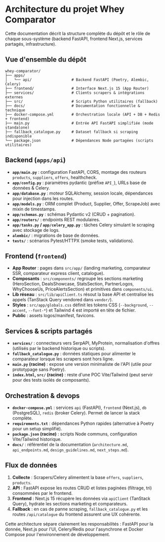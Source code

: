 # Architecture du projet Whey Comparator

Cette documentation décrit la structure complète du dépôt et le rôle de chaque sous-système (backend FastAPI, frontend Next.js, services partagés, infrastructure).

## Vue d'ensemble du dépôt

```
whey-comparator/
├── apps/
│   └── api/                  # Backend FastAPI (Poetry, Alembic, Celery)
├── frontend/                 # Interface Next.js 15 (App Router)
├── services/                 # Clients scrapers & intégrations externes
├── src/                      # Scripts Python utilitaires (fallback)
├── docs/                     # Documentation fonctionnelle & technique
├── docker-compose.yml        # Orchestration locale (API + DB + Redis + frontend)
├── main.py                   # Entrée API FastAPI simplifiée (mode standalone)
├── fallback_catalogue.py     # Dataset fallback si scraping indisponible
└── package.json              # Dépendances Node partagées (scripts utilitaires)
```

## Backend (`apps/api`)

- **`app/main.py`** : configuration FastAPI, CORS, montage des routeurs `products`, `suppliers`, `offers`, healthcheck.
- **`app/config.py`** : paramètres pydantic (préfixe `API_`), URLs base de données & Celery.
- **`app/database.py`** : moteur SQLAlchemy, session locale, dépendances pour injection dans les routes.
- **`app/models.py`** : ORM complet (Product, Supplier, Offer, ScrapeJob) avec mixin de timestamps.
- **`app/schemas.py`** : schémas Pydantic v2 (CRUD + pagination).
- **`app/routers/`** : endpoints REST modulaires.
- **`app/tasks.py` / `app/celery_app.py`** : tâches Celery simulant le scraping avec stockage de logs.
- **`alembic/`** : migrations de base de données.
- **`tests/`** : scénarios Pytest/HTTPX (smoke tests, validations).

## Frontend (`frontend`)

- **App Router** : pages dans `src/app/` (landing marketing, comparateur SSR, comparateur express client, catalogue).
- **Composants** : `src/components/` regroupe les sections marketing (HeroSection, DealsShowcase, StatsSection, PartnerLogos, WhyChooseUs, PriceAlertsSection) et primitives dans `components/ui`.
- **Lib réseau** : `src/lib/apiClient.ts` résout la base API et centralise les appels (TanStack Query vendored dans `vendor/`).
- **Styles** : `src/app/globals.css` définit les tokens CSS (`--background`, `--accent`, `--font-*`) et Tailwind 4 est importé en tête de fichier.
- **Public** : assets logos/manifest, favicons.

## Services & scripts partagés

- **`services/`** : connecteurs vers SerpAPI, MyProtein, normalisation d'offres (utilisés par le backend historique ou scripts).
- **`fallback_catalogue.py`** : données statiques pour alimenter le comparateur lorsque les scrapers sont hors ligne.
- **`main.py` (racine)** : expose une version minimaliste de l'API (utile pour prototypage sans Poetry).
- **`index.html`, `src/` (racine)** : reste d'une POC Vite/Tailwind (peut servir pour des tests isolés de composants).

## Orchestration & devops

- **`docker-compose.yml`** : services `api` (FastAPI), `frontend` (Next.js), `db` (PostgreSQL), `redis` (broker Celery). Permet de lancer la stack complète.
- **`requirements.txt`** : dépendances Python rapides (alternative à Poetry pour un setup simplifié).
- **`package.json` (racine)** : scripts Node communs, configuration Vite/Tailwind historique.
- **`docs/`** : référentiel de la documentation (`architecture.md`, `api_endpoints.md`, `design_guidelines.md`, `next_steps.md`).

## Flux de données

1. **Collecte** : Scrapers/Celery alimentent la base `offers`, `suppliers`, `products`.
2. **API** : FastAPI expose les routes CRUD et listes paginées (filtrage, tri) consommées par le frontend.
3. **Frontend** : Next.js 15 récupère les données via `apiClient` (TanStack Query), hydrate les sections marketing et comparateurs.
4. **Fallback** : en cas de panne scraping, `fallback_catalogue.py` et les routes `/api/catalogue` du frontend assurent une UX cohérente.

Cette architecture sépare clairement les responsabilités : FastAPI pour la donnée, Next.js pour l'UI, Celery/Redis pour l'asynchrone et Docker Compose pour l'environnement de développement.

